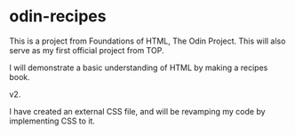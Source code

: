 # odin-recipes

This is a project from Foundations of HTML, The Odin Project. This will also serve as my first official project from TOP.

I will demonstrate a basic understanding of HTML by making a recipes book.

v2.

I have created an external CSS file, and will be revamping my code by implementing CSS to it.
